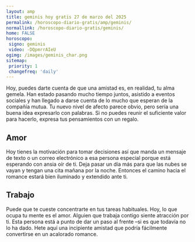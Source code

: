 ```yaml
---
layout: amp
title: geminis hoy gratis 27 de marzo del 2025 
permalink: /horoscopo-diario-gratis/amp/geminis/
normallink: /horoscopo-diario-gratis/geminis/
home: FALSE
horoscopo:
 signo: geminis
 video: -DQpmrrAIeU
ogimg: /images/geminis_char.png
sitemap:
 priority: 1
 changefreq: 'daily'
---
```



Hoy, puedes darte cuenta de que una amistad es, en realidad, tu alma gemela. Han estado pasando mucho tiempo juntos, asistido a eventos sociales y han llegado a darse cuenta de lo mucho que esperan de la compañía mutua. Tu nuevo nivel de afecto parece obvio, pero sería una buena idea expresarlo con palabras. Si no puedes reunir el suficiente valor para hacerlo, expresa tus pensamientos con un regalo.

## Amor

Hoy tienes la motivación para tomar decisiones así que manda un mensaje de texto o un correo electrónico a esa persona especial porque está esperando con ansia oír de ti. Deja pasar un día más para que las nubes se vayan y tengan una cita mañana por la noche. Entonces el camino hacia el romance estará bien iluminado y extendido ante ti.

## Trabajo

Puede que te cueste concentrarte en tus tareas habituales. Hoy, lo que ocupa tu mente es el amor. Alguien que trabaja contigo siente atracción por ti. Esta persona está a punto de dar un paso al frente –si es que todavía no lo ha dado. Hete aquí una incipiente amistad que podría fácilmente convertirse en un acalorado romance.